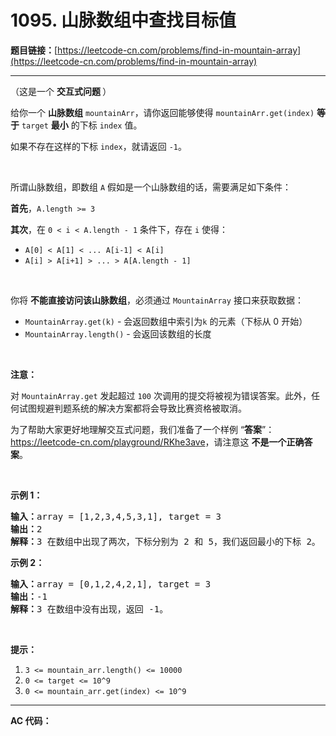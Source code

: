# 1095. 山脉数组中查找目标值

**题目链接：**[https://leetcode-cn.com/problems/find-in-mountain-array](https://leetcode-cn.com/problems/find-in-mountain-array)

---

<div class="content__1Y2H">
 <div class="notranslate">
  <p>（这是一个 <strong>交互式问题&nbsp;</strong>）</p> 
  <p>给你一个 <strong>山脉数组</strong>&nbsp;<code>mountainArr</code>，请你返回能够使得&nbsp;<code>mountainArr.get(index)</code>&nbsp;<strong>等于</strong>&nbsp;<code>target</code>&nbsp;<strong>最小</strong>&nbsp;的下标 <code>index</code>&nbsp;值。</p> 
  <p>如果不存在这样的下标 <code>index</code>，就请返回&nbsp;<code>-1</code>。</p> 
  <p>&nbsp;</p> 
  <p>所谓山脉数组，即数组&nbsp;<code>A</code>&nbsp;假如是一个山脉数组的话，需要满足如下条件：</p> 
  <p><strong>首先</strong>，<code>A.length &gt;= 3</code></p> 
  <p><strong>其次</strong>，在&nbsp;<code>0 &lt; i&nbsp;&lt; A.length - 1</code>&nbsp;条件下，存在 <code>i</code> 使得：</p> 
  <ul> 
   <li><code>A[0] &lt; A[1] &lt; ... A[i-1] &lt; A[i]</code></li> 
   <li><code>A[i] &gt; A[i+1] &gt; ... &gt; A[A.length - 1]</code></li> 
  </ul> 
  <p>&nbsp;</p> 
  <p>你将&nbsp;<strong>不能直接访问该山脉数组</strong>，必须通过&nbsp;<code>MountainArray</code>&nbsp;接口来获取数据：</p> 
  <ul> 
   <li><code>MountainArray.get(k)</code>&nbsp;- 会返回数组中索引为<code>k</code>&nbsp;的元素（下标从 0 开始）</li> 
   <li><code>MountainArray.length()</code>&nbsp;- 会返回该数组的长度</li> 
  </ul> 
  <p>&nbsp;</p> 
  <p><strong>注意：</strong></p> 
  <p>对&nbsp;<code>MountainArray.get</code>&nbsp;发起超过 <code>100</code> 次调用的提交将被视为错误答案。此外，任何试图规避判题系统的解决方案都将会导致比赛资格被取消。</p> 
  <p>为了帮助大家更好地理解交互式问题，我们准备了一个样例 “<strong>答案</strong>”：<a href="https://leetcode-cn.com/playground/RKhe3ave">https://leetcode-cn.com/playground/RKhe3ave</a>，请注意这 <strong>不是一个正确答案</strong>。</p> 
  <ol> 
  </ol> 
  <p>&nbsp;</p> 
  <p><strong>示例 1：</strong></p> 
  <pre class="language-text"><strong>输入：</strong>array = [1,2,3,4,5,3,1], target = 3
<strong>输出：</strong>2
<strong>解释：</strong>3 在数组中出现了两次，下标分别为 2 和 5，我们返回最小的下标 2。</pre> 
  <p><strong>示例 2：</strong></p> 
  <pre class="language-text"><strong>输入：</strong>array = [0,1,2,4,2,1], target = 3
<strong>输出：</strong>-1
<strong>解释：</strong>3 在数组中没有出现，返回 -1。
</pre> 
  <p>&nbsp;</p> 
  <p><strong>提示：</strong></p> 
  <ol> 
   <li><code>3 &lt;= mountain_arr.length() &lt;= 10000</code></li> 
   <li><code>0 &lt;= target &lt;= 10^9</code></li> 
   <li><code>0 &lt;= mountain_arr.get(index) &lt;=&nbsp;10^9</code></li> 
  </ol> 
 </div>
</div>

---

**AC 代码：**

```java

```